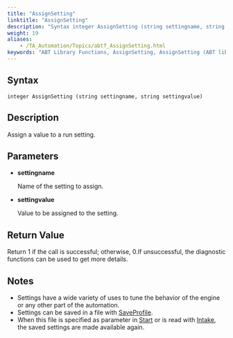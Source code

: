 ```yaml
--- 
title: "AssignSetting"
linktitle: "AssignSetting"
description: "Syntax integer AssignSetting (string settingname, string settingvalue) Description Assign a value to a run setting. Parameters settingname Name of the setting to assign. settingvalue Value to be ..."
weight: 19
aliases: 
    - /TA_Automation/Topics/abtf_AssignSetting.html
keywords: "ABT Library Functions, AssignSetting, AssignSetting (ABT library function)"
---
```


## Syntax

`integer AssignSetting (string settingname, string settingvalue)`

## Description

Assign a value to a run setting.

## Parameters

-   **settingname**

    Name of the setting to assign.

-   **settingvalue**

    Value to be assigned to the setting.


## Return Value

Return 1 if the call is successful; otherwise, 0.If unsuccessful, the diagnostic functions can be used to get more details.

## Notes

-   Settings have a wide variety of uses to tune the behavior of the engine or any other part of the automation.
-   Settings can be saved in a file with [SaveProfile](/automation-guide/action-based-testing-language/testarchitect-automation-classes/engine-class-methods/saveprofile).
-   When this file is specified as parameter in [Start](/automation-guide/action-based-testing-language/testarchitect-automation-classes/engine-class-methods/start) or is read with [Intake](/automation-guide/action-based-testing-language/testarchitect-automation-classes/engine-class-methods/intake), the saved settings are made available again.




